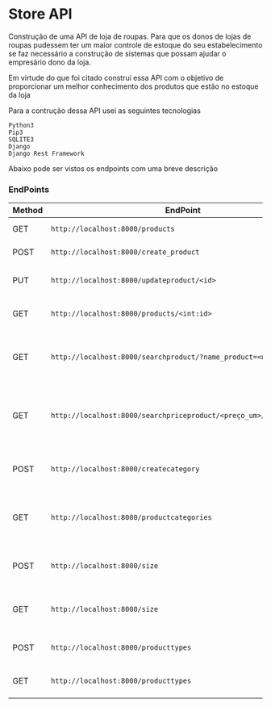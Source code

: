 
# Store API

Construção de uma API de loja de roupas.
Para que os donos de lojas de roupas pudessem ter um maior controle de estoque do seu estabelecimento se faz necessário a construção de sistemas
que possam ajudar o empresário dono da loja.

Em virtude do que foi citado construí essa API com o objetivo de proporcionar um melhor conhecimento dos produtos que estão no estoque da loja

Para a contrução dessa API usei as seguintes tecnologias

```
Python3
Pip3
SQLITE3
Django
Django Rest Framework
```

Abaixo pode ser vistos os endpoints com uma breve descrição

### EndPoints

| Method |EndPoint | Description |
|---|---|---|
| GET | `http://localhost:8000/products` | Lista todos os produtos |
| POST | `http://localhost:8000/create_product` | Cria um produto |
| PUT | `http://localhost:8000/updateproduct/<id>` | Edita um produto pelo id |
| GET | `http://localhost:8000/products/<int:id>` | Permite ver apenas um produto |
| GET | `http://localhost:8000/searchproduct/?name_product=<nome_produto>` | Filtra produtos por um nome enviado |
| GET | `http://localhost:8000/searchpriceproduct/<preço_um>/<preço_dois>` | Traz uma lista de produtos que está entre dois preços |
| POST | `http://localhost:8000/createcategory` | Cria uma categoria de produtos |
| GET | `http://localhost:8000/productcategories` | Lista todas as categorias de produtos |
| POST | `http://localhost:8000/size` | Cria um tipo de tamanho de roupa |
| GET | `http://localhost:8000/size` | Lista todos os tamanhos de roupas |
| POST | `http://localhost:8000/producttypes` | Cria um tipo de produto |
| GET | `http://localhost:8000/producttypes` | Lista todos os tipos de produtos |

